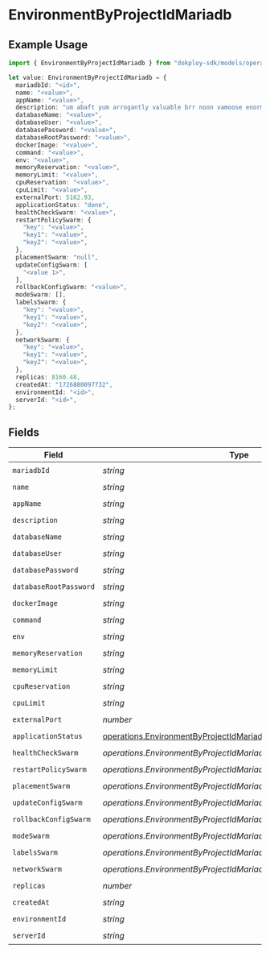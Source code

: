 # EnvironmentByProjectIdMariadb

## Example Usage

```typescript
import { EnvironmentByProjectIdMariadb } from "dokploy-sdk/models/operations";

let value: EnvironmentByProjectIdMariadb = {
  mariadbId: "<id>",
  name: "<value>",
  appName: "<value>",
  description: "um abaft yum arrogantly valuable brr noon vamoose enormously",
  databaseName: "<value>",
  databaseUser: "<value>",
  databasePassword: "<value>",
  databaseRootPassword: "<value>",
  dockerImage: "<value>",
  command: "<value>",
  env: "<value>",
  memoryReservation: "<value>",
  memoryLimit: "<value>",
  cpuReservation: "<value>",
  cpuLimit: "<value>",
  externalPort: 5162.93,
  applicationStatus: "done",
  healthCheckSwarm: "<value>",
  restartPolicySwarm: {
    "key": "<value>",
    "key1": "<value>",
    "key2": "<value>",
  },
  placementSwarm: "null",
  updateConfigSwarm: [
    "<value 1>",
  ],
  rollbackConfigSwarm: "<value>",
  modeSwarm: [],
  labelsSwarm: {
    "key": "<value>",
    "key1": "<value>",
    "key2": "<value>",
  },
  networkSwarm: {
    "key": "<value>",
    "key1": "<value>",
    "key2": "<value>",
  },
  replicas: 8160.48,
  createdAt: "1726880097732",
  environmentId: "<id>",
  serverId: "<id>",
};
```

## Fields

| Field                                                                                                                                  | Type                                                                                                                                   | Required                                                                                                                               | Description                                                                                                                            |
| -------------------------------------------------------------------------------------------------------------------------------------- | -------------------------------------------------------------------------------------------------------------------------------------- | -------------------------------------------------------------------------------------------------------------------------------------- | -------------------------------------------------------------------------------------------------------------------------------------- |
| `mariadbId`                                                                                                                            | *string*                                                                                                                               | :heavy_check_mark:                                                                                                                     | N/A                                                                                                                                    |
| `name`                                                                                                                                 | *string*                                                                                                                               | :heavy_check_mark:                                                                                                                     | N/A                                                                                                                                    |
| `appName`                                                                                                                              | *string*                                                                                                                               | :heavy_check_mark:                                                                                                                     | N/A                                                                                                                                    |
| `description`                                                                                                                          | *string*                                                                                                                               | :heavy_check_mark:                                                                                                                     | N/A                                                                                                                                    |
| `databaseName`                                                                                                                         | *string*                                                                                                                               | :heavy_check_mark:                                                                                                                     | N/A                                                                                                                                    |
| `databaseUser`                                                                                                                         | *string*                                                                                                                               | :heavy_check_mark:                                                                                                                     | N/A                                                                                                                                    |
| `databasePassword`                                                                                                                     | *string*                                                                                                                               | :heavy_check_mark:                                                                                                                     | N/A                                                                                                                                    |
| `databaseRootPassword`                                                                                                                 | *string*                                                                                                                               | :heavy_check_mark:                                                                                                                     | N/A                                                                                                                                    |
| `dockerImage`                                                                                                                          | *string*                                                                                                                               | :heavy_check_mark:                                                                                                                     | N/A                                                                                                                                    |
| `command`                                                                                                                              | *string*                                                                                                                               | :heavy_check_mark:                                                                                                                     | N/A                                                                                                                                    |
| `env`                                                                                                                                  | *string*                                                                                                                               | :heavy_check_mark:                                                                                                                     | N/A                                                                                                                                    |
| `memoryReservation`                                                                                                                    | *string*                                                                                                                               | :heavy_check_mark:                                                                                                                     | N/A                                                                                                                                    |
| `memoryLimit`                                                                                                                          | *string*                                                                                                                               | :heavy_check_mark:                                                                                                                     | N/A                                                                                                                                    |
| `cpuReservation`                                                                                                                       | *string*                                                                                                                               | :heavy_check_mark:                                                                                                                     | N/A                                                                                                                                    |
| `cpuLimit`                                                                                                                             | *string*                                                                                                                               | :heavy_check_mark:                                                                                                                     | N/A                                                                                                                                    |
| `externalPort`                                                                                                                         | *number*                                                                                                                               | :heavy_check_mark:                                                                                                                     | N/A                                                                                                                                    |
| `applicationStatus`                                                                                                                    | [operations.EnvironmentByProjectIdMariadbApplicationStatus](../../models/operations/environmentbyprojectidmariadbapplicationstatus.md) | :heavy_check_mark:                                                                                                                     | N/A                                                                                                                                    |
| `healthCheckSwarm`                                                                                                                     | *operations.EnvironmentByProjectIdMariadbHealthCheckSwarmUnion*                                                                        | :heavy_check_mark:                                                                                                                     | N/A                                                                                                                                    |
| `restartPolicySwarm`                                                                                                                   | *operations.EnvironmentByProjectIdMariadbRestartPolicySwarmUnion*                                                                      | :heavy_check_mark:                                                                                                                     | N/A                                                                                                                                    |
| `placementSwarm`                                                                                                                       | *operations.EnvironmentByProjectIdMariadbPlacementSwarmUnion*                                                                          | :heavy_check_mark:                                                                                                                     | N/A                                                                                                                                    |
| `updateConfigSwarm`                                                                                                                    | *operations.EnvironmentByProjectIdMariadbUpdateConfigSwarmUnion*                                                                       | :heavy_check_mark:                                                                                                                     | N/A                                                                                                                                    |
| `rollbackConfigSwarm`                                                                                                                  | *operations.EnvironmentByProjectIdMariadbRollbackConfigSwarmUnion*                                                                     | :heavy_check_mark:                                                                                                                     | N/A                                                                                                                                    |
| `modeSwarm`                                                                                                                            | *operations.EnvironmentByProjectIdMariadbModeSwarmUnion*                                                                               | :heavy_check_mark:                                                                                                                     | N/A                                                                                                                                    |
| `labelsSwarm`                                                                                                                          | *operations.EnvironmentByProjectIdMariadbLabelsSwarmUnion*                                                                             | :heavy_check_mark:                                                                                                                     | N/A                                                                                                                                    |
| `networkSwarm`                                                                                                                         | *operations.EnvironmentByProjectIdMariadbNetworkSwarmUnion*                                                                            | :heavy_check_mark:                                                                                                                     | N/A                                                                                                                                    |
| `replicas`                                                                                                                             | *number*                                                                                                                               | :heavy_check_mark:                                                                                                                     | N/A                                                                                                                                    |
| `createdAt`                                                                                                                            | *string*                                                                                                                               | :heavy_check_mark:                                                                                                                     | N/A                                                                                                                                    |
| `environmentId`                                                                                                                        | *string*                                                                                                                               | :heavy_check_mark:                                                                                                                     | N/A                                                                                                                                    |
| `serverId`                                                                                                                             | *string*                                                                                                                               | :heavy_check_mark:                                                                                                                     | N/A                                                                                                                                    |